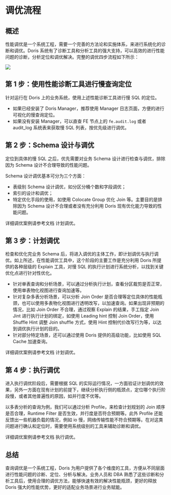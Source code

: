 # 调优流程

## 概述

性能调优是一个系统工程，需要一个完善的方法论和实施体系，来进行系统化的诊断和调优。Doris 系统有了诊断工具和分析工具的强大支持，可以高效的进行性能问题的诊断，分析定位和调优解决。完整的调优四步流程如下所示：

![](static/FHJpb0yihoRGa8xOGrRcMcBGnQe.jpg)

## 第 1 步：使用性能诊断工具进行慢查询定位

针对运行在 Doris 上的业务系统，使用上述性能诊断工具进行慢 SQL 的定位。

- 如果已经安装了 Doris Manager，推荐使用 Manager 日志页面，方便的进行可视化的慢查询定位。
- 如果没有安装 Manager，可以直查 FE 节点上的 `fe.audit.log` 或者 audit_log 系统表来获取慢 SQL 列表，按优先级进行调优。

## 第 2 步：Schema 设计与调优

定位到具体的慢 SQL 之后，优先需要对业务 Schema 设计进行检查与调优，排除因为 Schema 设计不合理导致的性能问题。

Schema 设计调优基本可分为三个方面：

- 表级别 Schema 设计调优，如分区分桶个数和字段调优；
- 索引的设计和调优；
- 特定优化手段的使用，如使用 Colocate Group 优化 Join 等。主要目的是排除因为 Schema 设计不合理或者没有充分利用 Doris 现有优化能力导致的性能问题。

详细调优案例请参考文档 计划调优。

## 第 3 步：计划调优

检查和优化完业务 Schema 后，将进入调优的主体工作，即计划调优与执行调优。如上所述，在性能调优工具中，这个阶段的主要工作是充分利用 Doris 所提供的各种层级的 Explain 工具，对慢 SQL 的执行计划进行系统分析，以找到关键优化点进行针对性优化。

- 针对单表查询和分析场景，可以通过分析执行计划，查看分区裁剪是否正常，使用单表物化视图进行查询加速等。
- 针对复杂多表分析场景，可以分析 Join Order 是否合理等定位具体的性能瓶颈，也可以使用多表物化视图进行透明改写，以加速查询。如果出现非预期的情况，比如 Join Order 不合理，通过观察 Explain 的结果，手工指定 Join Jint 进行执行计划的绑定，如使用 Leading hint 控制 Join Order，使用 Shuffle Hint 调整 Join shuffle 方式，使用 Hint 控制代价改写行为等，以达到调优执行计划的目的。
- 针对部分特定场景，还可以通过使用 Doris 提供的高级功能，比如使用 SQL Cache 加速查询。

详细调优案例请参考文档 计划调优。

## 第 4 步：执行调优

进入执行调优阶段后，需要根据 SQL 的实际运行情况，一方面验证计划调优的效果，另外一方面在现有计划的前提下，继续分析执行侧的瓶颈点，定位哪个执行阶段慢，或者其他普遍性的原因，如并行度不优等。

以多表分析的查询为例，我们可以通过分析 Profile，来检查计划规划的 Join 顺序是否合理，Runtime Filter 是否生效，并行度是否符合预期等。此外 Profile 还能反馈出一些机器负载的情况，例如 io 慢，网络传输性能不符合预期等。在对这类问题进行确认和定位时，需要使用系统级别的工具来辅助诊断和调优。

详细调优案例请参考文档 执行调优。

## 总结

查询调优是一个系统工程，Doris 为用户提供了各个维度的工具，方便从不同层面进行性能问题的诊断、定位、分析与解决。业务人员和 DBA 熟悉了这些诊断和分析工具后，使用合理的调优方法，能够快速有效的解决性能瓶颈，更好的释放 Doris 强大的性能优势，更好的适配业务场景进行业务赋能。
